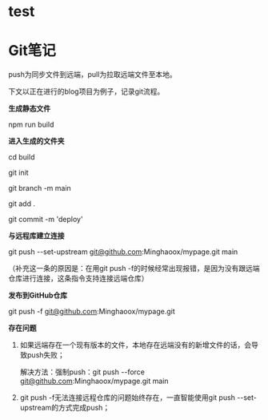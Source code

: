 # test
# Git笔记

push为同步文件到远端，pull为拉取远端文件至本地。

下文以正在进行的blog项目为例子，记录git流程。

**生成静态文件**

npm run build

**进入生成的文件夹**

cd build

git init

git branch -m main

git add .

git commit -m 'deploy'

**与远程库建立连接**

git push --set-upstream git@github.com:Minghaoox/mypage.git main

（补充这一条的原因是：在用git push -f的时候经常出现报错，是因为没有跟远端仓库进行连接，这条指令支持连接远端仓库）

**发布到GitHub仓库**

git push -f git@github.com:Minghaoox/mypage.git



**存在问题**

1. 如果远端存在一个现有版本的文件，本地存在远端没有的新增文件的话，会导致push失败；

   解决方法：强制push：git push --force git@github.com:Minghaoox/mypage.git main

2. git push -f无法连接远程仓库的问题始终存在，一直智能使用git push --set-upstream的方式完成push；